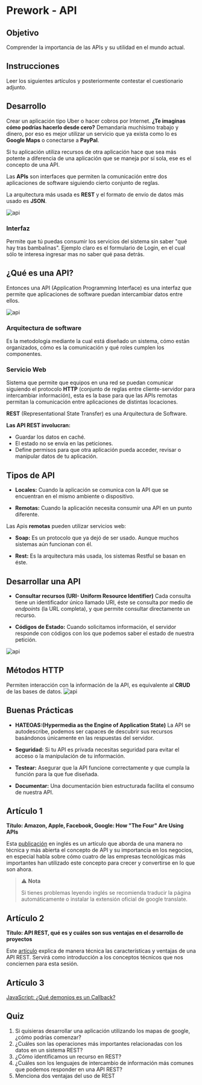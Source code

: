 # Prework - API

## Objetivo

Comprender la importancia de las APIs y su utilidad en el mundo actual.

## Instrucciones

Leer los siguientes artículos y posteriormente contestar el cuestionario adjunto.

## Desarrollo

Crear un aplicación tipo Uber o hacer cobros por Internet. **¿Te imaginas cómo podrías hacerlo desde cero?** Demandaría muchísimo trabajo y dinero, por eso es mejor utilizar un servicio que ya exista como lo es **Google Maps** o conectarse a **PayPal**.

Si tu aplicación utiliza recursos de otra aplicación hace que sea más potente a diferencia de una aplicación que se maneja por sí sola, ese es el concepto de una API.

Las **APIs** son interfaces que permiten la comunicación entre dos aplicaciones de software siguiendo cierto conjunto de reglas.

La arquitectura más usada es **REST** y el formato de envío de datos más usado es **JSON**.

![api](https://imgfz.com/i/KgPhiYR.png)

### **Interfaz**

Permite que tú puedas consumir los servicios del sistema sin saber "qué hay tras bambalinas". Ejemplo claro es el formulario de Login, en el cual sólo te interesa ingresar mas no saber qué pasa detrás.

## **¿Qué es una API?**

Entonces una API (Application Programming Interface) es una interfaz que permite que aplicaciones de software puedan intercambiar datos entre ellos.

![api](https://imgfz.com/i/ZR9sCbk.png)

### **Arquitectura de software**

Es la metodología mediante la cual está diseñado un sistema, cómo están organizados, cómo es la comunicación y qué roles cumplen los componentes.

### **Servicio Web**

Sistema que permite que equipos en una red se puedan comunicar siguiendo el protocolo **HTTP** (conjunto de reglas entre cliente-servidor para intercambiar información), esta es la base para que las APIs remotas permitan la comunicación entre aplicaciones de distintas locaciones.

**REST** (Representational State Transfer) es una Arquitectura de Software.

**Las API REST involucran:**

+ Guardar los datos en caché.
+ El estado no se envía en las peticiones.
+ Define permisos para que otra aplicación pueda acceder, revisar o manipular datos de tu aplicación.

## **Tipos de API**

+ **Locales:** Cuando la aplicación se comunica con la API que se encuentran en el mismo ambiente o dispositivo.

+ **Remotas:** Cuando la aplicación necesita consumir una API en un punto diferente.


Las Apis **remotas** pueden utilizar servicios web:

+ **Soap:** Es un protocolo que ya dejó de ser usado. Aunque muchos sistemas aún funcionan con él.

+ **Rest:** Es la arquitectura más usada, los sistemas Restful se basan en éste.

## **Desarrollar una API**

+ **Consultar recursos (URI- Uniform Resource Identifier)** Cada consulta tiene un identificador único llamado URI, éste se consulta por medio de *endpoints* (la URL completa), y que permite consultar directamente un recurso.

+ **Códigos de Estado:** Cuando solicitamos información, el servidor responde con códigos con los que podemos saber el estado de nuestra petición.

![api](https://imgfz.com/i/nxvHViX.png)

## **Métodos HTTP**

Permiten interacción con la información de la API, es equivalente al **CRUD** de las bases de datos.
![api](https://imgfz.com/i/bQUqm8F.png)

## **Buenas Prácticas**

+ **HATEOAS:(Hypermedia as the Engine of Application State)** La API se autodescribe, podemos ser capaces de descubrir sus recursos basándonos únicamente en las respuestas del servidor.

+ **Seguridad:** Si tu API es privada necesitas seguridad para evitar el acceso o la manipulación de tu información.

+ **Testear:** Asegurar que la API funcione correctamente y que cumpla la función para la que fue diseñada.

+ **Documentar:** Una documentación bien estructurada facilita el consumo de nuestra API.

## **Artículo 1**

**Título: Amazon, Apple, Facebook, Google: How "The Four" Are Using APIs**

Esta [publicación](https://commercetools.com/blog/2017/11/07/the-four-apis.html) en inglés es un artículo que aborda de una manera no técnica y más abierta el concepto de API y su importancia en los negocios, en especial habla sobre cómo cuatro de las empresas tecnológicas más importantes han utilizado este concepto para crecer y convertirse en lo que son ahora.

>⚠️ **Nota**
>
>Si tienes problemas leyendo inglés se recomienda traducir la página automáticamente o instalar la extensión oficial de google translate.

## **Artículo 2**

**Título: API REST, qué es y cuáles son sus ventajas en el desarrollo de proyectos**

Este [artículo](https://bbvaopen4u.com/es/actualidad/api-rest-que-es-y-cuales-son-sus-ventajas-en-el-desarrollo-de-proyectos) explica de manera técnica las características y ventajas de una API REST. Servirá como introducción a los conceptos técnicos que nos conciernen para esta sesión.

## **Artículo 3**

[JavaScript: ¿Qué demonios es un Callback?](http://developinginspanish.com/2019/03/18/javascript-que-demonios-es-un-callback/)



## Quiz

1. Si quisieras desarrollar una aplicación utilizando los mapas de google, ¿cómo podrías comenzar?
2. ¿Cuáles son las operaciones más importantes relacionadas con los datos en un sistema REST?
3. ¿Cómo identificamos un recurso en REST?
4. ¿Cuáles son los lenguajes de intercambio de información más comunes que podemos responder en una API REST?
5. Menciona dos ventajas del uso de REST

